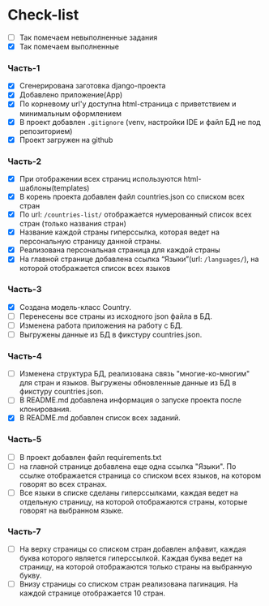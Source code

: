 # Check-list
- [ ] Так помечаем невыполненные задания
- [x] Так помечаем выполненные

### Часть-1
- [x] Сгенерирована заготовка django-проекта
- [x] Добавлено приложение(App)
- [x] По корневому url'у доступна html-страница с приветствием и минимальным оформлением
- [x] В проект добавлен `.gitignore` (venv, настройки IDE и файл БД не под репозиторием)
- [x] Проект загружен на github

### Часть-2
- [x] При отображении всех страниц используются html-шаблоны(templates)
- [x] В корень проекта добавлен файл countries.json со списком всех стран
- [x] По url: `/countries-list/` отображается нумерованный список всех стран (только названия стран)
- [x] Название каждой страны гиперссылка, которая ведет на персональную страницу данной страны.
- [x] Реализована персональная страница для каждой страны
- [x] На главной странице добавлена ссылка “Языки”(url: `/languages/`), на которой отображается список всех языков

### Часть-3
- [x] Создана модель-класс Country.
- [ ] Перенесены все страны из исходного json файла в БД.
- [ ] Изменена работа приложения на работу с БД.
- [ ] Выгружены данные из БД в фикстуру countries.json.

### Часть-4
- [ ] Изменена структура БД, реализована связь "многие-ко-многим" для стран и языков. Выгружены обновленные данные из БД в фикстуру countries.json.
- [ ] В README.md добавлена информация о запуске проекта после клонирования.
- [x] В README.md добавлен список всех заданий.

### Часть-5
- [ ] В проект добавлен файл requirements.txt
- [ ] на главной странице добавлена еще одна ссылка "Языки". По ссылке отображается страница со списком всех языков, на котором говорят во всех странах.
- [ ] Все языки в списке сделаны гиперссылками, каждая ведет на отдельную страницу, на которой отображаются страны, которые говорят на выбранном языке.

### Часть-7
- [ ] На верху страницы со списком стран добавлен алфавит, каждая буква которого является гиперссылкой. Каждая буква ведет на страницу, на которой отображаются только страны на выбранную букву.
- [ ] Внизу страницы со списком стран реализована пагинация. На каждой странице отображается 10 стран.